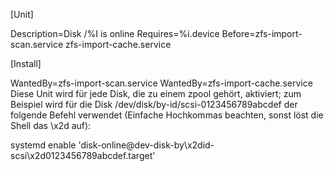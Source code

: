 [Unit]

Description=Disk /%I is online
Requires=%i.device
Before=zfs-import-scan.service zfs-import-cache.service

[Install]

WantedBy=zfs-import-scan.service
WantedBy=zfs-import-cache.service
Diese Unit wird für jede Disk, die zu einem zpool gehört, aktiviert; zum Beispiel wird für die Disk /dev/disk/by-id/scsi-0123456789abcdef der folgende Befehl verwendet (Einfache Hochkommas beachten, sonst löst die Shell das \x2d auf):

systemd enable 'disk-online@dev-disk-by\x2did-scsi\x2d0123456789abcdef.target'
